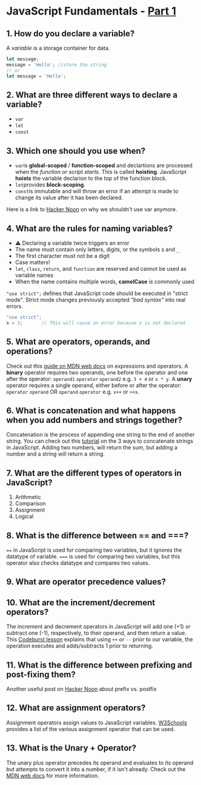 # JavaScript Fundamentals - [Part 1](https://www.theodinproject.com/courses/foundations/lessons/fundamentals-part-1) 

## 1. How do you declare a variable?
A _variable_ is a storage container for data.

```js
let message;
message = 'Hello'; //store the string
// or
let message = 'Hello';
```

## 2. What are three different ways to declare a variable?
- `var`
- `let`
- `const`

## 3. Which one should you use when?
- `var`is **global-scoped** / **function-scoped** and declartions are processed when the _function or script starts_. This is called **hoisting**.
JavaScript **hoists** the variable declarion to the top of the function block.
- `let`provides **block-scoping**.
- `const`is immutable and will throw an error if an attempt is made to change its value after it has been declared.

Here is a link to [Hacker Noon](https://medium.com/hackernoon/why-you-shouldnt-use-var-anymore-f109a58b9b70) on why we shouldn't use var anymore.

## 4. What are the rules for naming variables?
- ⚠️ Declaring a variable twice triggers an error
- The name must contain only letters, digits, or the symbols `$` and `_`
- The first character must not be a digit
- Case matters!
- `let`, `class`, `return`, and `function` are reserved and cannot be used as variable names
- When the name contains multiple words, **camelCase** is commonly used

`"use strict";` defines that JavaScript code should be executed in "strict mode". Strict mode changes previously accepted _"bad syntax"_ into real errors.

```js
"use strict";
x = 3;       // This will cause an error because x is not declared
```

## 5. What are operators, operands, and operations?
Check out this [guide on MDN web docs](https://developer.mozilla.org/en-US/docs/Web/JavaScript/Guide/Expressions_and_Operators) on expressions and operators.
A **binary** operator requires two operands, one before the operator and one after the operator:
`operand1` `operator` `operand2` e.g. `3 + 4` or `x * y`.
A **unary** operator requires a single operand, either before or after the operator:
`operator` `operand` OR `operand` `operator` e.g. `x++` or `++x`.


## 6. What is concatenation and what happens when you add numbers and strings together?
Concatenation is the process of appending one string to the end of another string. You can check out this [tutorial](https://masteringjs.io/tutorials/fundamentals/string-concat) on the 3 ways to concatenate strings in JavaScript.
Adding two numbers, will return the sum, but adding a number and a string will return a string.

## 7. What are the different types of operators in JavaScript?
1. Arithmetic
2. Comparison
3. Assignment
4. Logical

## 8. What is the difference between == and ===?
`==` in JavaScript is used for comparing two variables, but it ignores the datatype of variable. `===` is used for comparing two variables, but this operator also checks datatype and compares two values.

## 9. What are operator precedence values?

## 10. What are the increment/decrement operators?
The increment and decrement operators in JavaScript will add one (+1) or subtract one (-1), respectively, to their operand, and then return a value. This [Codeburst lesson](https://codeburst.io/javascript-increment-and-decrement-8c223858d5ed) explains that using `++` or `--` prior to our variable, the operation executes and adds/subtracts 1 prior to returning.

## 11. What is the difference between prefixing and post-fixing them?
Another useful post on [Hacker Noon](https://hackernoon.com/javascript-back-to-basics-prefix-vs-postfix-8da5256223d2) about prefix vs. postfix

## 12. What are assignment operators?
Assignment operators assign values to JavaScript variables. [W3Schools](https://www.w3schools.com/js/js_assignment.asp) provides a list of the various assignment operator that can be used.

## 13. What is the **Unary +** Operator?
The unary plus operator precedes its operand and evaluates to its operand but attempts to convert it into a number, if it isn't already. Check out the [MDN web docs](https://developer.mozilla.org/en-US/docs/Web/JavaScript/Reference/Operators/Unary_plus) for more information.
